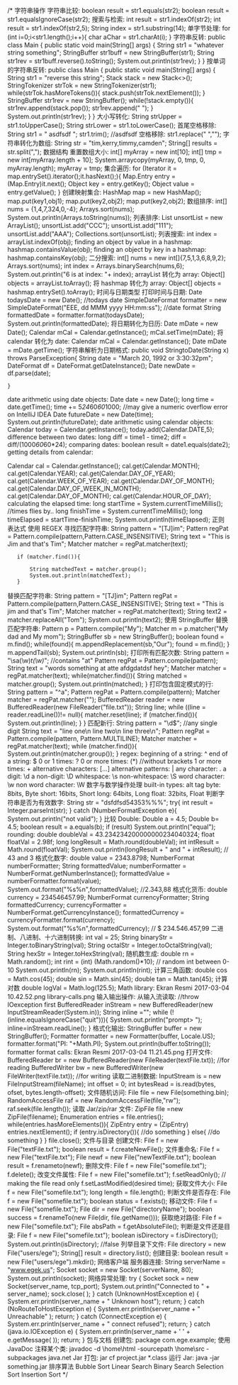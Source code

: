 /*
字符串操作
字符串比较:
boolean result = str1.equals(str2);
boolean result = str1.equalsIgnoreCase(str2);
搜索与检索:
int result = str1.indexOf(str2);
int result = str1.indexOf(str2,5);
String index = str1.substring(14);
单字节处理:
for (int i=0;i<str1.length();i++){
char aChar = str1.charAt(i);
}
字符串反转:
public class Main {
    public static void main(String[] args) {
        String str1 = "whatever string something";
        StringBuffer str1buff = new StringBuffer(str1);
        String str1rev = str1buff.reverse().toString();
        System.out.println(str1rev);
    }
}
按单词的字符串反转:
public class Main {
public static void main(String[] args) {
    String str1 = "reverse this string";
    Stack<Object> stack = new Stack<>();
    StringTokenizer strTok = new StringTokenizer(str1);
    while(strTok.hasMoreTokens()){
        stack.push(strTok.nextElement());
    }
    StringBuffer str1rev = new StringBuffer();
    while(!stack.empty()){
        str1rev.append(stack.pop());
        str1rev.append(" ");
    }
    System.out.println(str1rev);
}
}
大小写转化:
String strUpper = str1.toUpperCase();
String strLower = str1.toLowerCase();
首尾空格移除:
String str1 = "     asdfsdf   ";
str1.trim(); //asdfsdf
空格移除:
str1.replace(" ","");
字符串转化为数组:
String str = "tim,kerry,timmy,camden";
String[] results = str.split(",");
数据结构
重置数组大小:
int[] myArray = new int[10];
int[] tmp = new int[myArray.length + 10];
System.arraycopy(myArray, 0, tmp, 0, myArray.length);
myArray = tmp;
集合遍历:
 for (Iterator it = map.entrySet().iterator();it.hasNext();){
            Map.Entry entry = (Map.Entry)it.next();
            Object key = entry.getKey();
            Object value = entry.getValue();
        }
创建映射集合:
        HashMap map = new HashMap();
        map.put(key1,obj1);
        map.put(key2,obj2);
        map.put(key2,obj2);
数组排序:
       int[] nums = {1,4,7,324,0,-4};
       Arrays.sort(nums);
       System.out.println(Arrays.toString(nums));
列表排序:
        List<String> unsortList = new ArrayList<String>();
        unsortList.add("CCC");
        unsortList.add("111");
        unsortList.add("AAA");
        Collections.sort(unsortList);
列表搜索:
int index = arrayList.indexOf(obj);
finding an object by value in a hashmap:
hashmap.containsValue(obj);
finding an object by key in a hashmap:
hashmap.containsKey(obj);
二分搜索:
int[] nums = new int[]{7,5,1,3,6,8,9,2};
Arrays.sort(nums);
int index = Arrays.binarySearch(nums,6);
System.out.println("6 is at index: "+ index);
arrayList 转化为 array:
Object[] objects = arrayList.toArray();
将 hashmap 转化为 array:
Object[] objects = hashmap.entrySet().toArray();
时间与日期类型
打印时间与日期:
Date todaysDate = new Date(); //todays date
SimpleDateFormat formatter = new SimpleDateFormat("EEE, dd MMM yyyy HH:mm:ss"); //date format
String formattedDate = formatter.format(todaysDate);
System.out.println(formattedDate);
将日期转化为日历:
Date mDate = new Date();
Calendar mCal = Calendar.getInstance();
mCal.setTime(mDate);
将 calendar 转化为 date:
Calendar mCal = Calendar.getInstance();
Date mDate = mDate.getTime();
字符串解析为日期格式:
public void StringtoDate(String x) throws ParseException{
String date = "March 20, 1992 or 3:30:32pm";
DateFormat df = DateFormat.getDateInstance();
Date newDate = df.parse(date);
     
    }
date arithmetic using date objects:
Date date = new Date();
long time = date.getTime();
time += 5*24*60*60*1000; //may give a numeric overflow error on IntelliJ IDEA
Date futureDate = new Date(time);
System.out.println(futureDate);
date arithmetic using calendar objects:
Calendar today = Calendar.getInstance();
today.add(Calendar.DATE,5);
difference between two dates:
 long diff = time1 - time2;
 diff = diff/(1000*60*60*24);
comparing dates:
 boolean result = date1.equals(date2);
getting details from calendar:
  
Calendar cal = Calendar.getInstance();
cal.get(Calendar.MONTH);
cal.get(Calendar.YEAR);
cal.get(Calendar.DAY_OF_YEAR);
cal.get(Calendar.WEEK_OF_YEAR);
cal.get(Calendar.DAY_OF_MONTH);
cal.get(Calendar.DAY_OF_WEEK_IN_MONTH);
cal.get(Calendar.DAY_OF_MONTH);
cal.get(Calendar.HOUR_OF_DAY);
calculating the elapsed time:
long startTime = System.currentTimeMillis();
//times flies by..
long finishTime =  System.currentTimeMillis();
long timeElapsed = startTime-finishTime;
System.out.println(timeElapsed);
正则表达式
使用 REGEX 寻找匹配字符串:
String pattern = "[TJ]im";
       Pattern regPat = Pattern.compile(pattern,Pattern.CASE_INSENSITIVE);
       String text = "This is Jim and that's Tim";
       Matcher matcher = regPat.matcher(text);
       
       if (matcher.find()){
           
           String matchedText = matcher.group();
           System.out.println(matchedText);
       }
替换匹配字符串:
    String pattern = "[TJ]im";
       Pattern regPat = Pattern.compile(pattern,Pattern.CASE_INSENSITIVE);
       String text = "This is jim and that's Tim";
       Matcher matcher = regPat.matcher(text);
       String text2 = matcher.replaceAll("Tom");
       System.out.println(text2);
使用 StringBuffer 替换匹配字符串:
 Pattern p = Pattern.compile("My");
       Matcher m = p.matcher("My dad and My mom");
       StringBuffer sb = new StringBuffer();
       boolean found = m.find();
       while(found){
           m.appendReplacement(sb,"Our");
           found = m.find();
       }
        m.appendTail(sb);
        System.out.println(sb);
打印所有匹配次数:
String pattern = "\\sa(\\w)*t(\\w)*"; //contains "at"
      Pattern regPat = Pattern.compile(pattern);
      String text = "words something at atte afdgdatdsf hey";
      Matcher matcher = regPat.matcher(text);
      while(matcher.find()){
          String matched = matcher.group();
          System.out.println(matched);
      }
打印包含固定模式的行:
 String pattern = "^a";
      Pattern regPat = Pattern.compile(pattern);
      Matcher matcher = regPat.matcher("");
        BufferedReader reader = new BufferedReader(new FileReader("file.txt"));
        String line;
        while ((line = reader.readLine())!= null){
            matcher.reset(line);
            if (matcher.find()){
                System.out.println(line);
            }
        }
匹配新行:
String pattern = "\\d$"; //any single digit
     String text = "line one\n line two\n line three\n";
     Pattern regPat = Pattern.compile(pattern, Pattern.MULTILINE);
     Matcher matcher = regPat.matcher(text);
     while (matcher.find()){
         System.out.println(matcher.group());
     }
regex:
beginning of a string: ^
end of a string: $
0 or 1 times: ?
0 or more times: (*) //without brackets
1 or more times: +
alternative characters: [...]
alternative patterns: |
any character: .
a digit: \d
a non-digit: \D
whitespace: \s
non-whitespace: \S
word character: \w
non word character: \W
数字与数学操作处理
built-in types:
alt tag
byte: 8bits, Byte
short: 16bits, Short
long: 64bits, Long
float: 32bits, Float
判断字符串是否为有效数字:
  String str = "dsfdfsd54353%%%";
     try{
         int result = Integer.parseInt(str);
     }
     catch (NumberFormatException e){
         System.out.println("not valid");
     }
比较 Double:
Double a = 4.5;
      Double b= 4.5;
      boolean result = a.equals(b);
      if (result) System.out.println("equal");
rounding:
double doubleVal = 43.234234200000000234040324;
       float floatVal = 2.98f;
      long longResult = Math.round(doubleVal);
      int intResult = Math.round(floatVal);
        System.out.println(longResult + " and " + intResult); // 43 and 3
格式化数字:
double value = 2343.8798;
        NumberFormat numberFormatter;
        String formattedValue;
        numberFormatter = NumberFormat.getNumberInstance();
        formattedValue = numberFormatter.format(value);
        System.out.format("%s%n",formattedValue); //2.343,88
格式化货币:
double currency = 234546457.99;
       NumberFormat currencyFormatter;
       String formattedCurrency;
       currencyFormatter = NumberFormat.getCurrencyInstance();
       formattedCurrency = currencyFormatter.format(currency);
        System.out.format("%s%n",formattedCurrency); // $ 234.546.457,99
二进制、八进制、十六进制转换:
int val = 25;
String binaryStr = Integer.toBinaryString(val);
String octalStr = Integer.toOctalString(val);
String hexStr = Integer.toHexString(val);
随机数生成:
double rn = Math.random();
        int rint = (int) (Math.random()*10); // random int between 0-10
        System.out.println(rn);
        System.out.println(rint);
计算三角函数:
double cos = Math.cos(45);
        double sin = Math.sin(45);
        double tan = Math.tan(45);
计算对数
double logVal = Math.log(125.5);
Math library:
Ekran Resmi 2017-03-04 10.42.52.png
library-calls.png
输入输出操作:
从输入流读取:
//throw IOexception first
BufferedReader inStream = new BufferedReader(new InputStreamReader(System.in));
      String inline ="";
      while (!(inline.equalsIgnoreCase("quit"))){
          System.out.println("prompt> ");
          inline=inStream.readLine();
      }
格式化输出:
StringBuffer buffer = new StringBuffer();
      Formatter formatter = new Formatter(buffer, Locale.US);
      formatter.format("PI: "+Math.PI);
        System.out.println(buffer.toString());
formatter format calls:
Ekran Resmi 2017-03-04 11.21.45.png
打开文件:
BufferedReader br = new BufferedReader(new FileReader(textFile.txt)); //for reading
    BufferedWriter bw = new BufferedWriter(new FileWriter(textFile.txt)); //for writing
读取二进制数据:
InputStream is = new FileInputStream(fileName);
    int offset = 0;
    int bytesRead = is.read(bytes, ofset, bytes.length-offset);
文件随机访问:
 File file = new File(something.bin);
    RandomAccessFile raf = new RandomAccessFile(file,"rw");
    raf.seek(file.length());
读取 Jar/zip/rar 文件:
ZipFile file =new ZipFile(filename);
    Enumeration entries = file.entries();
    while(entries.hasMoreElements()){
        ZipEntry entry = (ZipEntry) entries.nextElement();
        if (entry.isDirectory()){
            //do something
        }
        else{
            //do something
        }
    }
    file.close();
文件与目录
创建文件:
File f = new File("textFile.txt");
boolean result = f.createNewFile();
文件重命名:
File f = new File("textFile.txt");
File newf = new File("newTextFile.txt");
boolean result = f.renameto(newf);
删除文件:
File f = new File("somefile.txt");
f.delete();
改变文件属性:
File f = new File("somefile.txt");
f.setReadOnly(); // making the file read only
f.setLastModified(desired time); 
获取文件大小:
File f = new File("somefile.txt");
long length = file.length();
判断文件是否存在:
File f = new File("somefile.txt");
boolean status = f.exists();
移动文件:
File f = new File("somefile.txt");
File dir = new File("directoryName");
boolean success = f.renameTo(new File(dir, file.getName()));
获取绝对路径:
File f = new File("somefile.txt");
File absPath = f.getAbsoluteFile();
判断是文件还是目录:
File f = new File("somefile.txt");
    boolean isDirectory = f.isDirectory();
    System.out.println(isDirectory); //false
列举目录下文件:
File directory = new File("users/ege");
    String[] result = directory.list();
创建目录:
boolean result = new File("users/ege").mkdir();
网络客户端
服务器连接:
String serverName = "www.egek.us";
    Socket socket = new Socket(serverName, 80);
    System.out.println(socket);
网络异常处理:
try {
            Socket sock = new Socket(server_name, tcp_port);
            System.out.println("Connected to " + server_name);
        sock.close(  );
    } catch (UnknownHostException e) {
        System.err.println(server_name + " Unknown host");
        return;
    } catch (NoRouteToHostException e) {
        System.err.println(server_name + " Unreachable" );
        return;
    } catch (ConnectException e) {
        System.err.println(server_name + " connect refused");
        return;
    } catch (java.io.IOException e) {
        System.err.println(server_name + ' ' + e.getMessage(  ));
        return;
    }
包与文档
创建包:
package com.ege.example;
使用 JavaDoc 注释某个类:
javadoc -d \home\html
    -sourcepath \home\src
    -subpackages java.net
Jar 打包:
jar cf project.jar *.class
运行 Jar:
java -jar something.jar
排序算法
Bubble Sort
Linear Search
Binary Search
Selection Sort
Insertion Sort
*/